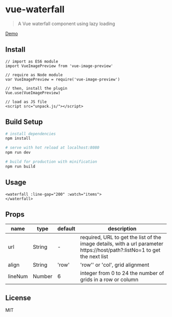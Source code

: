 # vue-waterfall

> A Vue waterfall component using lazy loading

[Demo](https://21hook.github.io/vue-waterfall/)

## Install
```
// import as ES6 module
import VueImagePreview from 'vue-image-preview'

// require as Node module
var VueImagePreview = require('vue-image-preview')

// then, install the plugin
Vue.use(VueImagePreview)

// load as JS file
<script src="unpack.js/"></script>
```

## Build Setup

``` bash
# install dependencies
npm install

# serve with hot reload at localhost:8080
npm run dev

# build for production with minification
npm run build
```

## Usage
```
<waterfall :line-gap="200" :watch="items">
</waterfall>
```


## Props 
  name | type | default | description
  -----| -----| ------- | -----------
   url |  String | - | required, URL to get the list of the image details, with a url parameter https://host/path?:listNo=1 to get the next list
  align | String | 'row' | 'row'' or 'col', grid alignment
  lineNum | Number | 6 | integer from 0 to 24  the number of grids in a row or column                           

## License
MIT
